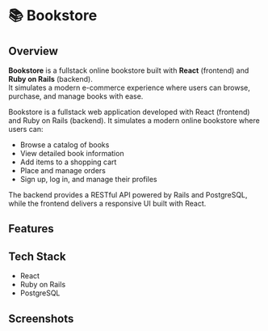 # 📚 Bookstore

## Overview

**Bookstore** is a fullstack online bookstore built with **React** (frontend) and **Ruby on Rails** (backend).  
It simulates a modern e-commerce experience where users can browse, purchase, and manage books with ease.

Bookstore is a fullstack web application developed with React (frontend) and Ruby on Rails (backend).
It simulates a modern online bookstore where users can:
- Browse a catalog of books
- View detailed book information
- Add items to a shopping cart
- Place and manage orders
- Sign up, log in, and manage their profiles

The backend provides a RESTful API powered by Rails and PostgreSQL, while the frontend delivers a responsive UI built with React.

## Features

## Tech Stack
- React
- Ruby on Rails
- PostgreSQL

## Screenshots